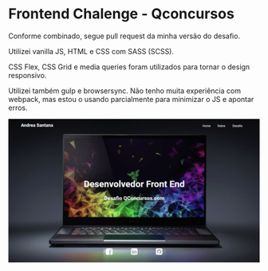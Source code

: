 ﻿# Frontend Chalenge - Qconcursos

Conforme combinado, segue pull request da minha versão do desafio.

Utilizei vanilla JS, HTML e CSS com SASS (SCSS).

CSS Flex, CSS Grid e media queries foram utilizados para tornar o design responsivo.

Utilizei também gulp e browsersync. Não tenho muita experiência com webpack, mas estou o usando parcialmente para minimizar o JS e apontar erros.

![Alt text](myversion.png?raw=true "Landing Page")

